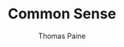 ---
title: "Common Sense"
description: ""
cover: "common-sense.webp"
author: "Thomas Paine"
tags: ["History", "Politics", "Philosophy"]
---